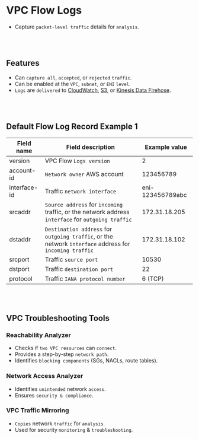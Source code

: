 # VPC Flow Logs

* Capture `packet-level traffic` details for `analysis`.

<br><br>

## Features
* Can `capture all`, `accepted`, or `rejected` `traffic`.
* Can be enabled at the `VPC`, `subnet`, or `ENI` `level`.
* `Logs` are `delivered` to [CloudWatch](), [S3](../Storage/S3.md), or [Kinesis Data Firehose]().

<br><br>

## Default Flow Log Record Example 1

| Field name   | Field description                                                                                   | Example value       |
|--------------|---------------------------------------------------------------------------------------------------|---------------------|
| version      | VPC Flow `Logs version`                                                                              | 2                   |
| account-id   | `Network owner` AWS account                                                                          | 123456789           |
| interface-id | Traffic `network interface`                                                                          | eni-123456789abc    |
| srcaddr      | `Source address` for `incoming` traffic, or the network address `interface` for `outgoing traffic`         | 172.31.18.205       |
| dstaddr      | `Destination address` for `outgoing traffic`, or the network `interface` address for `incoming traffic`    | 172.31.18.102       |
| srcport      | Traffic `source port`                                                                                | 10530               |
| dstport      | Traffic `destination port`                                                                           | 22                  |
| protocol     | Traffic `IANA protocol number`                                                                       | 6 (TCP)             |

<br><br>

## VPC Troubleshooting Tools

### Reachability Analyzer
* Checks if `two VPC resources` can `connect`.
* Provides a step-by-step `network path`.
* Identifies `blocking components` (SGs, NACLs, route tables).

### Network Access Analyzer
* Identifies `unintended` network `access`.
* Ensures `security & compliance`.

### VPC Traffic Mirroring
* `Copies` network `traffic` for `analysis`.
* Used for security `monitoring` & `troubleshooting`.